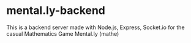 # mental.ly-backend
This is a backend server made with Node.js, Express, Socket.io for the casual Mathematics Game Mental.ly (mathe)
